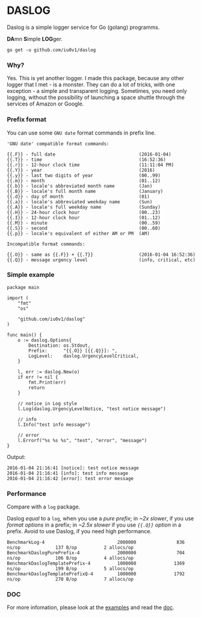 # DASLOG

Daslog is a simple logger service for Go (golang) programms.

**DA**mn **S**imple **LOG**ger.

```
go get -u github.com/iu0v1/daslog
```

### Why?
Yes. This is yet another logger. I made this package, because any other logger that I met - is a monster. They can do a lot of tricks, with one exception - a simple and transparent logging. Sometimes, you need only logging, without the possibility of launching a space shuttle through the services of Amazon or Google.

### Prefix format
You can use some `GNU date` format commands in prefix line.
```
'GNU date' compatible format commands:

{{.F}} - full date                               (2016-01-04)
{{.T}} - time                                    (16:52:36)
{{.r}} - 12-hour clock time                      (11:11:04 PM)
{{.Y}} - year                                    (2016)
{{.y}} - last two digits of year                 (00..99)
{{.m}} - month                                   (01..12)
{{.b}} - locale's abbreviated month name         (Jan)
{{.B}} - locale's full month name                (January)
{{.d}} - day of month                            (01)
{{.a}} - locale's abbreviated weekday name       (Sun)
{{.A}} - locale's full weekday name              (Sunday)
{{.H}} - 24-hour clock hour                      (00..23)
{{.I}} - 12-hour clock hour                      (01..12)
{{.M}} - minute                                  (00..59)
{{.S}} - second                                  (00..60)
{{.p}} - locale's equivalent of either AM or PM  (AM)

Incompatible format commands:

{{.O}} - same as {{.F}} + {{.T}}                 (2016-01-04 16:52:36)
{{.Q}} - message urgency level                   (info, critical, etc)

```

### Simple example
```
package main

import (
	"fmt"
	"os"

	"github.com/iu0v1/daslog"
)

func main() {
	o := daslog.Options{
		Destination: os.Stdout,
		Prefix:      "{{.O}} [{{.Q}}]: ",
		LogLevel:    daslog.UrgencyLevelCritical,
	}

	l, err := daslog.New(o)
	if err != nil {
		fmt.Print(err)
		return
	}

	// notice in Log style
	l.Log(daslog.UrgencyLevelNotice, "test notice message")

	// info
	l.Info("test info message")

	// error
	l.Errorf("%s %s %s", "test", "error", "message")
}
```
Output:
```
2016-01-04 21:16:41 [notice]: test notice message
2016-01-04 21:16:41 [info]: test info message
2016-01-04 21:16:42 [error]: test error message
```

### Performance
Compare with a `log` package.

Daslog _equal_ to a `log`, when you use a _pure prefix_; in _~2x slower_, if you use _format options_ in a prefix; in _~2.5x slower_ if you use _`{{.Q}}` option_ in a prefix. Avoid to use Daslog, if you need high performance.
```
BenchmarkLog-4                           2000000               836 ns/op             137 B/op          2 allocs/op
BenchmarkDaslogPurePrefix-4              2000000               704 ns/op             106 B/op          4 allocs/op
BenchmarkDaslogTemplatePrefix-4          1000000              1369 ns/op             199 B/op          5 allocs/op
BenchmarkDaslogTemplatePrefixQ-4         1000000              1792 ns/op             270 B/op          7 allocs/op
```

### DOC
For more infomation, please look at the [examples](https://github.com/iu0v1/daslog/tree/master/example) and read the [doc](http://godoc.org/github.com/iu0v1/daslog).

